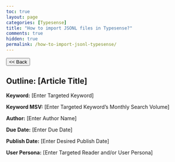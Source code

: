 ```yaml
---
toc: true
layout: page
categories: [Typesense]
title: "How to import JSONL files in Typesense?"
comments: true
hidden: true
permalink: /how-to-import-jsonl-typesense/
---
```


<button class="back-button" onclick="window.history.back()"><< Back</button>

## Outline: [Article Title]

**Keyword:** [Enter Targeted Keyword]

**Keyword MSV:** [Enter Targeted Keyword’s Monthly Search Volume]

**Author:** [Enter Author Name]

**Due Date:** [Enter Due Date]

**Publish Date:** [Enter Desired Publish Date]

**User Persona:** [Enter Targeted Reader and/or User Persona]

<br>

